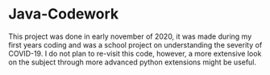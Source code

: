 # Java-Codework
This project was done in early november of 2020, it was made during my first years coding and was a school project on understanding the severity of COVID-19.
I do not plan to re-visit this code, however, a more extensive look on the subject through more advanced python extensions might be useful.
 

